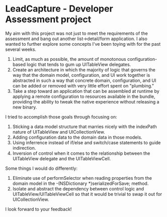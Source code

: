 LeadCapture - Developer Assessment project
==========================================

My aim with this project was not just to meet the requirements of the assessment 
and bang out another list->detail/form application. I also wanted to further explore 
some concepts I've been toying with for the past several weeks.

1. Limit, as much as possible, the amount of monotonous configuration-based logic that 
tends to gum up UITableView delegates.
2. Create an architecture in which the majority of logic that governs the way that the 
domain model, configuration, and UI work together is abstracted in such a way that 
concrete domain, configuration, and UI can be added or removed with very little effort 
spent on "plumbing."
3. Take a step toward an application that can be assembled at runtime by applying a 
remote configuration to resources available in the bundle, providing the ability to 
tweak the native experience without releasing a new binary.

I tried to accomplish those goals through focusing on:

1. Sticking a data model structure that marries nicely with the indexPath nature 
of UITableView and UICollectionView.
2. Adding configuration data to the domain data in those models.
3. Using inferrence instead of if/else and switch/case statements to guide indirection.
4. Inversion of control when it comes to the relationship between the UITableView 
delegate and the UITableViewCell.

Some things I would do differently:

1. Eliminate use of performSelector when reading properties from the domain model in 
the -(NSDictionary *)serializedForSave; method.
2. Isolate and abstract the dependency between control logic and UITableView/UITableViewCell 
so that it would be trivial to swap it out for UICollectionView.

I look forward to your feedback!